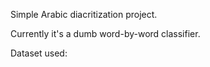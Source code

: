 Simple Arabic diacritization project.

Currently it's a dumb word-by-word classifier.

Dataset used:
